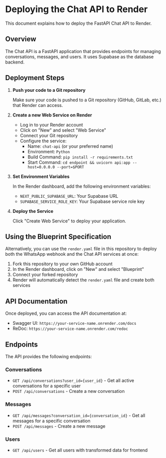 # Deploying the Chat API to Render

This document explains how to deploy the FastAPI Chat API to Render.

## Overview

The Chat API is a FastAPI application that provides endpoints for managing conversations, messages, and users. It uses Supabase as the database backend.

## Deployment Steps

1. **Push your code to a Git repository**

   Make sure your code is pushed to a Git repository (GitHub, GitLab, etc.) that Render can access.

2. **Create a new Web Service on Render**

   - Log in to your Render account
   - Click on "New" and select "Web Service"
   - Connect your Git repository
   - Configure the service:
     - Name: `chat-api` (or your preferred name)
     - Environment: `Python`
     - Build Command: `pip install -r requirements.txt`
     - Start Command: `cd endpoint && uvicorn api:app --host=0.0.0.0 --port=$PORT`

3. **Set Environment Variables**

   In the Render dashboard, add the following environment variables:
   
   - `NEXT_PUBLIC_SUPABASE_URL`: Your Supabase URL
   - `SUPABASE_SERVICE_ROLE_KEY`: Your Supabase service role key

4. **Deploy the Service**

   Click "Create Web Service" to deploy your application.

## Using the Blueprint Specification

Alternatively, you can use the `render.yaml` file in this repository to deploy both the WhatsApp webhook and the Chat API services at once:

1. Fork this repository to your own GitHub account
2. In the Render dashboard, click on "New" and select "Blueprint"
3. Connect your forked repository
4. Render will automatically detect the `render.yaml` file and create both services

## API Documentation

Once deployed, you can access the API documentation at:

- Swagger UI: `https://your-service-name.onrender.com/docs`
- ReDoc: `https://your-service-name.onrender.com/redoc`

## Endpoints

The API provides the following endpoints:

### Conversations

- `GET /api/conversations?user_id={user_id}` - Get all active conversations for a specific user
- `POST /api/conversations` - Create a new conversation

### Messages

- `GET /api/messages?conversation_id={conversation_id}` - Get all messages for a specific conversation
- `POST /api/messages` - Create a new message

### Users

- `GET /api/users` - Get all users with transformed data for frontend
